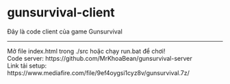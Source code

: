 # gunsurvival-client
Đây là code client của game Gunsurvival
<hr>
Mở file index.html trong ./src hoặc chạy run.bat để chơi!
<br>
Code server: https://github.com/MrKhoaBean/gunsurvival-server
<br>
Link tải setup: https://www.mediafire.com/file/9ef4oygsi1cyz8v/gunsurvival.7z/